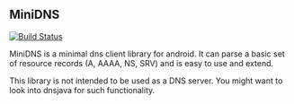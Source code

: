MiniDNS
-------

[![Build Status](https://travis-ci.org/rtreffer/minidns.svg)](https://travis-ci.org/rtreffer/minidns)

MiniDNS is a minimal dns client library for android. It can parse a basic set
of resource records (A, AAAA, NS, SRV) and is easy to use and extend.

This library is not intended to be used as a DNS server. You might want to
look into dnsjava for such functionality.

